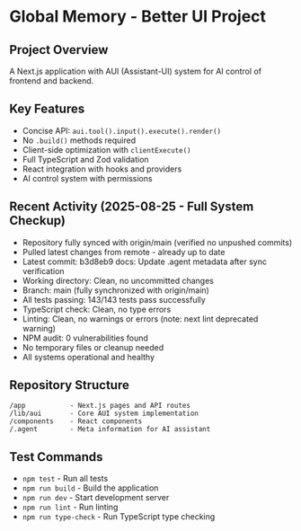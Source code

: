# Global Memory - Better UI Project

## Project Overview
A Next.js application with AUI (Assistant-UI) system for AI control of frontend and backend.

## Key Features
- Concise API: `aui.tool().input().execute().render()`
- No `.build()` methods required
- Client-side optimization with `clientExecute()`
- Full TypeScript and Zod validation
- React integration with hooks and providers
- AI control system with permissions

## Recent Activity (2025-08-25 - Full System Checkup)
- Repository fully synced with origin/main (verified no unpushed commits)
- Pulled latest changes from remote - already up to date
- Latest commit: b3d8eb9 docs: Update .agent metadata after sync verification
- Working directory: Clean, no uncommitted changes
- Branch: main (fully synchronized with origin/main)
- All tests passing: 143/143 tests pass successfully
- TypeScript check: Clean, no type errors
- Linting: Clean, no warnings or errors (note: next lint deprecated warning)
- NPM audit: 0 vulnerabilities found
- No temporary files or cleanup needed
- All systems operational and healthy

## Repository Structure
```
/app           - Next.js pages and API routes
/lib/aui       - Core AUI system implementation
/components    - React components
/.agent        - Meta information for AI assistant
```

## Test Commands
- `npm test` - Run all tests
- `npm run build` - Build the application
- `npm run dev` - Start development server
- `npm run lint` - Run linting
- `npm run type-check` - Run TypeScript type checking